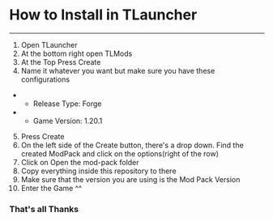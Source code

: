 # How to Install in TLauncher
---
1. Open TLauncher
2. At the bottom right open TLMods
3. At the Top Press Create
4. Name it whatever you want but make sure you have these configurations
- - Release Type: Forge
- - Game Version: 1.20.1
5. Press Create
6. On the left side of the Create button, there's a drop down. Find the created ModPack and click on the options(right of the row)
7. Click on Open the mod-pack folder
8. Copy everything inside this repository to there
9. Make sure that the version you are using is the Mod Pack Version
10. Enter the Game ^^

### That's all Thanks

